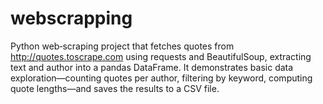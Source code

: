 # webscrapping
Python web‐scraping project that fetches quotes from http://quotes.toscrape.com using requests and BeautifulSoup, extracting text and author into a pandas DataFrame. It demonstrates basic data exploration—counting quotes per author, filtering by keyword, computing quote lengths—and saves the results to a CSV file.

